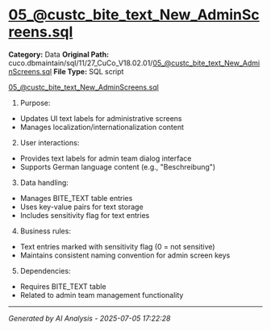 # 05_@custc_bite_text_New_AdminScreens.sql

**Category:** Data
**Original Path:** cuco.dbmaintain/sql/11/27_CuCo_V18.02.01/05_@custc_bite_text_New_AdminScreens.sql
**File Type:** SQL script

05_@custc_bite_text_New_AdminScreens.sql
1. Purpose:
- Updates UI text labels for administrative screens
- Manages localization/internationalization content

2. User interactions:
- Provides text labels for admin team dialog interface
- Supports German language content (e.g., "Beschreibung")

3. Data handling:
- Manages BITE_TEXT table entries
- Uses key-value pairs for text storage
- Includes sensitivity flag for text entries

4. Business rules:
- Text entries marked with sensitivity flag (0 = not sensitive)
- Maintains consistent naming convention for admin screen keys

5. Dependencies:
- Requires BITE_TEXT table
- Related to admin team management functionality

---
*Generated by AI Analysis - 2025-07-05 17:22:28*
